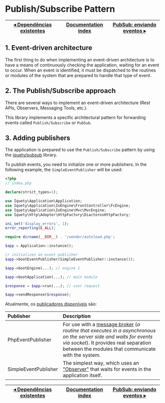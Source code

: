 # Publish/Subscribe Pattern

[◂ Dependências existentes](09-dependencies.md) | [Documentation index](index.md) | [PubSub: enviando eventos ▸](11-pubsub-sending-events.md)
-- | -- | --

## 1. Event-driven architecture

The first thing to do when implementing an event-driven architecture is to have a means of continuously checking the application, waiting for an event to occur. When an event is identified, it must be dispatched to the routines or modules of the system that are prepared to handle that type of event.

## 2. The Publish/Subscribe approach

There are several ways to implement an event-driven architecture (Rest APIs, Observers, Messaging Tools, etc.).

This library implements a specific architectural pattern for forwarding events called `Publish/Subscribe` or `PubSub`.

## 3. Adding publishers

The application is prepared to use the `Publish/Subscribe` pattern by using
the [iquety/pubsub](https://github.com/iquety/pubsub) library.

To publish events, you need to initialize one or more publishers. In the
following example, the `SimpleEventPublisher` will be used:

```php
<?php
// index.php

declare(strict_types=1);

use Iquety\Application\Application;
use Iquety\Application\IoEngine\FrontController\FcEngine;
use Iquety\Application\IoEngine\Mvc\MvcEngine;
use Iquety\Http\Adapter\HttpFactory\DiactorosHttpFactory;

ini_set('display_errors', 1);
error_reporting(E_ALL);

require dirname(__DIR__) . '/vendor/autoload.php';

$app = Application::instance();

// initializes an event publisher
$app->bootEventPublisher(SimpleEventPublisher::instance());

$app->bootEngine(...); // engine 1

$app->bootApplication(...); // main module

$response = $app->run(...); // user request

$app->sendResponse($response);
```

Atualmente, os [publicadores disponíveis](https://github.com/iquety/pubsub/tree/main/src/Publisher) são:

| Publisher           | Description |
|:--                   | :--       |
| PhpEventPublisher    | For use with a [message broker](https://github.com/iquety/pubsub/blob/main/docs/en/03-implementing-in-broker.md) (*a routine that executes in a asynchronous on the server side and waits for events via socket*). It provides real separation between the modules that communicate with the system. |
| SimpleEventPublisher | The simplest way, which uses an ["Observer"](https://github.com/iquety/pubsub/blob/main/docs/en/02-implementing-in-bootstrap.md) that waits for events in the application itself. |

[◂ Dependências existentes](09-dependencies.md) | [Documentation index](index.md) | [PubSub: enviando eventos ▸](11-pubsub-sending-events.md)
-- | -- | --
